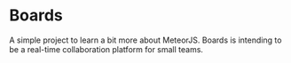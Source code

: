 # Boards

A simple project to learn a bit more about MeteorJS.
Boards is intending to be a real-time collaboration platform for small teams.